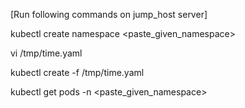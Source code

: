 [Run following commands on jump_host server]

kubectl create namespace <paste_given_namespace>

vi /tmp/time.yaml


kubectl create -f /tmp/time.yaml

kubectl get pods -n <paste_given_namespace>
